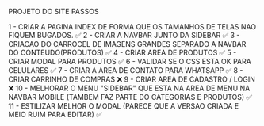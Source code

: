 PROJETO DO SITE PASSOS

 1 - CRIAR A PAGINA INDEX DE FORMA QUE OS TAMANHOS DE TELAS NAO FIQUEM BUGADOS. ✅
 2 - CRIAR A NAVBAR JUNTO DA SIDEBAR ✅
 3 - CRIACAO DO CARROCEL DE IMAGENS GRANDES SEPARADO A NAVBAR DO CONTEUDO(PRODUTOS) ✅
 4 - CRIAR AREA DE PRODUTOS ✅
 5 - CRIAR MODAL PARA PRODUTOS ✅
 6 - VALIDAR SE O CSS ESTA OK PARA CELULARES ✅
 7 - CRIAR A AREA DE CONTATO PARA WHATSAPP ✅
 8 - CRIAR CARRINHO DE COMPRAS ❌
 9 - CRIAR AREA DE CADASTRO / LOGIN ❌
 10 - MELHORAR O MENU "SIDEBAR" QUE ESTA NA AREA DE MENU NA NAVBAR MOBILE (TAMBEM FAZ PARTE DO CATEGORIAS E PRODUTOS) ✅
 11 - ESTILIZAR MELHOR O MODAL (PARECE QUE A VERSAO CRIADA E MEIO RUIM PARA EDITAR) ✅



  <div class="produto"
           data-categoria="Todos,Copos,Gravados a laser,Chaveiros,Caixas"
           data-imgs="img\kits\kit-copo\preto-bloquinho\copo-bloquinho-preto-1.png, img\kits\kit-copo\preto-bloquinho\copo-bloquinho-preto-2.png, img\kits\kit-copo\preto-bloquinho\copo-bloquinho-preto-3.png"
           data-nome="Kit copo 01"
           data-preco="R$239,00"
           data-descricao="
            <br><b>ITENS:</b>
            - Caixa cartonada 20x20cm
            - ⁠Chaveiro com foto/frase 
            - ⁠Caneta de metal 
            - ⁠Bloquinho 14x9cm com linhas
            - ⁠Copo térmico 350 ml
            (Consultar cores disponíveis dos itens).
            <br><b>PERSONALIZAÇÃO:</b>
            Gravação a laser em caixa, copo e caneta. Pode ser colocado nome/ iniciais ou logomarca) com gravação apenas de 1 lado e no máximo 2 nomes. 
            Processo de Termocolante em chaveiro e  bloquinho. <br><b>PERSONALIZAÇÃO NÃO SOLTA.</b> 

            <br>Caso o cliente não tenha uma fonte específica, fazemos com nossas fontes padrão. Não enviamos fontes pra escolha.">
            <img src="img\kits\kit-copo\preto-bloquinho\copo-bloquinho-preto-1.png" alt="Kit copo preto 01">
        <h3>KIT COPO 01</h3>
        <p>R$239,00</p>
        <a target="_blank" class="whatsapp-btn" href="https://wa.me/5545999432624?text=Olá!%20Gostaria%20de%20saber%20mais%20sobre%20o%20KIT%20COPO%2001">Chamar no Whatsapp</a>
      </div>
      <div class="produto"
          data-categoria="Todos, Necessaries, Gravados a laser, Chaveiros, Caixas, Canetas"            
          data-imgs="img\kits\kit-necessarie\marrom-necessarie-bloco\bloquinho-necessarie.jpg"
          data-nome="Kit necessarie 01"
          data-preco="R$195,00"
          data-descricao="
            <br><b>ITENS:</b>
            - Caixa de mdf 20x20cm
            - ⁠Chaveiro 
            - ⁠Caneta de metal 
            - ⁠Bloquinho 14x9cm com linhas
            - ⁠Necessarie 15x10cm 
            (Consultar cores disponíveis dos itens).<br>
            <b>PERSONALIZAÇÃO:</b>
            Gravação a laser em caixa e caneta. Pode ser colocado nome/ iniciais ou logomarca) com gravação apenas de 1 lado e no máximo 2 nomes. 
            Processo de Termocolante em chaveiro, Necessarie e bloquinho. <br><b>PERSONALIZAÇÃO NÃO SOLTA.</b><br> 
            Caso o cliente não tenha uma fonte específica, fazemos com nossas fontes padrão. Não enviamos fontes pra escolha.">
        <img src="img\kits\kit-necessarie\marrom-necessarie-bloco\bloquinho-necessarie.jpg" alt="Kit necessarie 01">
        <h3>KIT NECESSARIE 01</h3>
        <p>R$195,00</p>
        <a target="_blank" class="whatsapp-btn" href="https://wa.me/5545999432624?text=Olá!%20Gostaria%20de%20saber%20mais%20sobre%20o%20KIT%20NECESSARIE%2001">Chamar no Whatsapp</a>
      </div>
      <div class="produto"
          data-categoria="Todos, Copos, Gravados a laser, Chaveiros, Caixas, Canetas/box"
          data-imgs="img\kits\kit-copo\preto-chaveiro\copo-termico.jpg"
          data-nome="Kit copo 02"
          data-preco="R$195,00"
          data-descricao="
            <br><b>ITENS:</b>
            - Caixa de mdf 15x15cm
            - ⁠Chaveiro 
            - ⁠Caneta de metal 
            - ⁠Copo térmico 350 ml
            <br><b>PERSONALIZAÇÃO:</b> 
            Gravação a laser em caixa, caneta e copo, somente de um lado. Pode ser colocado nome ou logomarca, com gravação apenas de 1 lado e no máximo 2 nomes. 
            Processo de Termocolante em chaveiro.
            <br><b>PERSONALIZAÇÃO NÃO SOLTA.</b><br>
            Caso o cliente não tenha uma fonte específica, fazemos com nossas fontes padrão. Não enviamos fontes pra escolha.">
        <img src="img\kits\kit-copo\preto-chaveiro\copo-termico.jpg" alt="Kit copo 02">
        <h3>KIT COPO 02</h3>
        <p>R$195,00</p>
        <a target="_blank" class="whatsapp-btn" href="https://wa.me/5545999432624?text=Olá!%20Gostaria%20de%20saber%20mais%20sobre%20o%20KIT%20COPO%2002">Chamar no Whatsapp</a>
      </div>
      <div class="produto"
          data-categoria="Todos, Gravados a laser, Chaveiros, Caixas, Canetas/box"
          data-imgs="img\kits\kit-termica\preta-garrafa-termica\garrafa-quadro-termico-1.jpg, img\kits\kit-termica\preta-garrafa-termica\garrafa-quadro-termico-2.jpg, img\kits\kit-termica\preta-garrafa-termica\garrafa-quadro-termico-3.jpg"
          data-nome="Kit garrafa 01"
          data-preco="R$213,00"
          data-descricao="
            <br><b>ITENS:</b>
            - Caixa rígida com ímã preta 
            - ⁠Chaveiro com inicial  
            - ⁠Porta retrato 10x15cm 
            - ⁠Garrafa térmica 900ml 
            (Consultar cores disponíveis dos itens).<br>
            <b>PERSONALIZAÇÃO:</b> 
            Gravação a laser em caixa e térmica. Pode ser colocado nome/ iniciais ou logomarca) com gravação apenas de 1 lado e no máximo 2 nomes. 
            Processo de Termocolante em chaveiro. <br><b>PERSONALIZAÇÃO NÃO SOLTA.</b><br> 
            Caso o cliente não tenha uma fonte específica, fazemos com nossas fontes padrão. Não enviamos fontes pra escolha.">
        <img src="img\kits\kit-termica\preta-garrafa-termica\garrafa-quadro-termico-3.jpg" alt="Kit garrafa 01">
        <h3>KIT GARRAFA 01</h3>
        <p>R$213,00</p>
        <a target="_blank" class="whatsapp-btn" href="https://wa.me/5545999432624?text=Olá!%20Gostaria%20de%20saber%20mais%20sobre%20o%20KIT%20GARRAFA%2001">Chamar no Whatsapp</a>
      </div>
      <div class="produto"
          data-categoria="Todos, Necessaries, Gravados a laser, Chaveiros, Caixas, Canetas/box"
          data-imgs="img\kits\kit-necessarie\preta-necessarie-bloco-caneta\necessarie-bloquinho.jpg"
          data-nome="Kit necessarie 02"
          data-preco="R$149,00"
          data-descricao="
            <br><b>ITENS:</b>
            - Caixa mdf 20x20cm
            - ⁠Caneta de metal 
            - ⁠Bloquinho 14x9cm com linhas
            - ⁠Necessarie 10x15cm
            (Consultar cores disponíveis dos itens).<br>
            <b>PERSONALIZAÇÃO:</b> 
            Gravação a laser em caixa e caneta. Pode ser colocado nome/ iniciais ou logomarca) com gravação apenas de 1 lado e no máximo 2 nomes. 
            Processo de Termocolante em necessarie e  bloquinho. <br><b>PERSONALIZAÇÃO NÃO SOLTA.</b><br> 
            Caso o cliente não tenha uma fonte específica, fazemos com nossas fontes padrão. Não enviamos fontes pra escolha.">
        <img src="img\kits\kit-necessarie\preta-necessarie-bloco-caneta\necessarie-bloquinho.jpg" alt="Kit necessarie 02">
        <h3>KIT NECESSARIE 02</h3>
        <p>R$149,00</p>
        <a target="_blank" class="whatsapp-btn" href="https://wa.me/5545999432624?text=Olá!%20Gostaria%20de%20saber%20mais%20sobre%20o%20KIT%20NECESSARIE%2002">Chamar no Whatsapp</a>
      </div>
      <div class="produto"
          data-categoria="Todos, Caixas, Chaveiros, Canetas/box"
          data-imgs="img\kits\kit-xicara\xicara-bloquinho-1.jpg, img\kits\kit-xicara\xicara-bloquinho-2.jpg"
          data-nome="Kit xicara 01"
          data-preco="R$215,00"
          data-descricao="
            <br><b>ITENS:</b>
            - Caixa mdf 20x20cm 
            - ⁠Xícara 180ml  
            - ⁠Bloquinho 14x9cm com linhas 
            - ⁠Caneta de metal 
            - ⁠Pires de madeira 
            - ⁠Chocolate Ferrero Rocher
            (Consultar cores disponíveis dos itens).<br>
            <b>PERSONALIZAÇÃO:</b> 
            Gravação a laser em caixa e pires de madeira. Pode ser colocado nome/ iniciais ou logomarca) com gravação apenas de 1 lado e no máximo 2 nomes. 
            Processo de Termocolante em bloquinho e sublimação em xícara. <br><b>PERSONALIZAÇÃO NÃO SOLTA.</b><br> 
            Caso o cliente não tenha uma fonte específica, fazemos com nossas fontes padrão. Não enviamos fontes pra escolha.">
        <img src="img\kits\kit-xicara\xicara-bloquinho-1.jpg" alt="Kit xicara 01">
        <h3>KIT XICARA 01</h3>
        <p>R$215,00</p>
        <a target="_blank" class="whatsapp-btn" href="https://wa.me/5545999432624?text=Olá!%20Gostaria%20de%20saber%20mais%20sobre%20o%20KIT%20XICARA%2001">Chamar no Whatsapp</a>
      </div>
